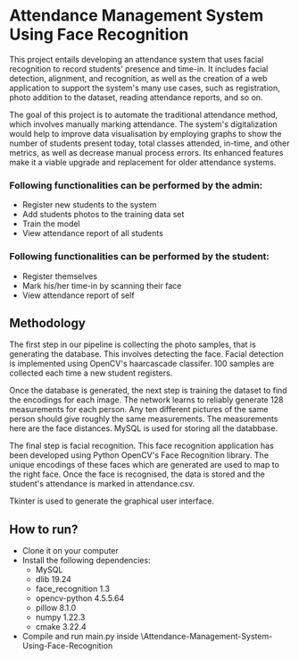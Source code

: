 # Attendance Management System Using Face Recognition
This project entails developing an attendance system that uses facial recognition to record students' presence and time-in. It includes facial detection, alignment, and recognition, as well as the creation of a web application to support the system's many use cases, such as registration, photo addition to the dataset, reading attendance reports, and so on.

The goal of this project is to automate the traditional attendance method, which involves manually marking attendance. The system's digitalization would help to improve data visualisation by employing graphs to show the number of students present today, total classes attended, in-time, and other metrics, as well as decrease manual process errors. Its enhanced features make it a viable upgrade and replacement for older attendance systems.

### Following functionalities can be performed by the admin:
- Register new students to the system
- Add students photos to the training data set
- Train the model
- View attendance report of all students

### Following functionalities can be performed by the student:
- Register themselves
- Mark his/her time-in by scanning their face
- View attendance report of self

## Methodology
The first step in our pipeline is collecting the photo samples, that is generating the database. This involves detecting the face. Facial detection is implemented using OpenCV's haarcascade classifer. 100 samples are collected each time a new student registers.
  
Once the database is generated, the next step is training the dataset to find the encodings for each image. The network learns to reliably generate 128 measurements for each person. Any ten different pictures of the same person should give roughly the same measurements. The measurements here are the face distances. MySQL is used for storing all the databbase.
  
The final step is facial recognition. This face recognition application has been developed using Python OpenCV's Face Recognition library. The unique encodings of these faces which are generated are used to map to the right face. Once the face is recognised, the data is stored and the student's attendance is marked in attendance.csv. 
  
Tkinter is used to generate the graphical user interface.

## How to run?
- Clone it on your computer
- Install the following dependencies:
    - MySQL 
    - dlib 19.24
    - face_recognition 1.3
    - opencv-python 4.5.5.64
    - pillow 8.1.0
    - numpy 1.22.3
    - cmake 3.22.4
- Compile and run main.py inside \Attendance-Management-System-Using-Face-Recognition
